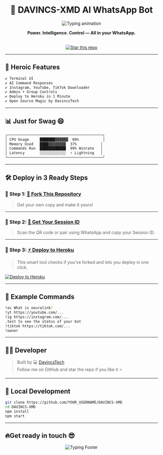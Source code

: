 <div align="center">
  

  <h1>🦾 DAVINCS-XMD  AI WhatsApp Bot</h1>

  <img src="https://readme-typing-svg.herokuapp.com?font=Fira+Code&size=22&duration=4000&pause=1000&color=00FF88&center=true&width=440&lines=The+Legend+Has+Awakened...;Deploy+Your+Own+WhatsApp+Bot!;AI+Powered+Multi-Device+Bot!;Built+by+DavincsTech+💻" alt="Typing animation" />

  <p><strong>Power. Intelligence. Control — All in your WhatsApp.</strong></p>


  <br/>

  <a href="https://github.com/DavincsTech/DAVINCS-XMD/stargazers">
    <img src="https://img.shields.io/github/stars/DavincsTech/DAVINCS-XMD?style=social" alt="Star this repo"/>
  </a>
</div>

---

## 🚀 Heroic Features

```bash
✔️ Terminal UI
✔️ AI Command Responses
✔️ Instagram, YouTube, TikTok Downloader
✔️ Admin + Group Controls
✔️ Deploy to Heroku in 1 Minute
✔️ Open Source Magic by DavincsTech
```

---

## 📊 Just for Swag 😄

```txt
╭────────────────────────────────────────────╮
│ CPU Usage     ███████▓▓▓▓▓▓  69%           │
│ Memory Used   ████▓▓▓▓▓▓▓▓  37%           │
│ Commands Run  ████████████  99% Winrate   │
│ Latency       ░░░░░░░░░░░░  ⚡ Lightning   │
╰────────────────────────────────────────────╯
```

---

## 🛠️ Deploy in 3 Ready Steps

### 🥇 Step 1: [🚀 Fork This Repository](https://github.com/DavincsTech/DAVINCS-XMD/fork)

> Get your own copy and make it yours!

---

### 🥈 Step 2: [🔐 Get Your Session ID](https://davincs-id7.orender.com)

> Scan the QR code or pair using WhatsApp and copy your Session ID.

---

### 🥉 Step 3: [⚡ Deploy to Heroku](https://davincs-xmd-heruko.vercel.app/)

> This smart tool checks if you've forked and lets you deploy in one click.

[![Deploy to Heroku](https://img.shields.io/badge/1--Click_Deploy-Heroku-00ff88?style=for-the-badge&logo=heroku)](https://davincs-xmd-heruko.vercel.app/)

---

## 💬 Example Commands

```bash
!ai What is neuralink?
!yt https://youtube.com/...
!ig https://instagram.com/...
.test to see the status of your bot
!tiktok https://tiktok.com/...
!owner
```

---

## 👨‍💻 Developer

> Built by 💻 [DavincsTech](https://github.com/DavincsTech)  
> Follow me on GitHub and star the repo if you like it ⭐
---

## 🔧 Local Development

```bash
git clone https://github.com/YOUR_USERNAME/DAVINCS-XMD
cd DAVINCS-XMD
npm install
npm start
```

---
🔥Get ready in touch 😎 
---

<div align="center">
  <img src="https://readme-typing-svg.herokuapp.com?font=Fira+Code&pause=1000&color=00FF88&vCenter=true&width=435&lines=Deploy+DAVINCS-XMD+Now...;Your+Terminal+Bot+Awaits!" alt="Typing Footer" />
</div>
